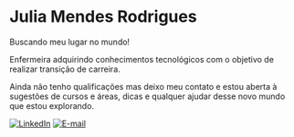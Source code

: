 # Julia Mendes Rodrigues

Buscando meu lugar no mundo!

Enfermeira adquirindo conhecimentos tecnológicos com o objetivo de realizar transição de carreira.

Ainda não tenho qualificações mas deixo meu contato e estou aberta à sugestões de cursos e áreas, dicas e qualquer ajudar desse novo mundo que estou explorando.

[![LinkedIn](https://img.shields.io/badge/LinkedIn-0077B5?style=for-the-badge&logo=linkedin&logoColor=white)](https://www.linkedin.com/in/jumendesro/)
[![E-mail](https://img.shields.io/badge/-Email-000?style=for-the-badge&logo=microsoft-outlook&logoColor=007BFF)](mailto:jumendesro@hotmail.com)

